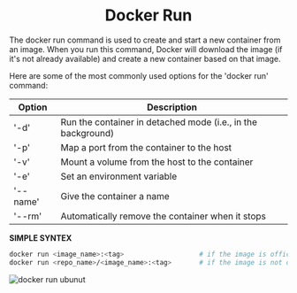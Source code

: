 <h1 align="center"> Docker Run </h1>

The docker run command is used to create and start a new container from an image. When you run this command, Docker will download the image (if it's not already available) and create a new container based on that image.

Here are some of the most commonly used options for the 'docker run' command:

| Option        | Description                                                  |
| ------------- | ------------------------------------------------------------ |
| '-d'	        | Run the container in detached mode (i.e., in the background) |
| '-p'	        | Map a port from the container to the host                    |
| '-v'	        | Mount a volume from the host to the container                |
| '-e'	        | Set an environment variable                                  |
| '--name'	    | Give the container a name                                    |
| '--rm'	    | Automatically remove the container when it stops             |

**SIMPLE SYNTEX**
```bash
docker run <image_name>:<tag>                   # if the image is offical
docker run <repo_name>/<image_name>:<tag>       # if the image is not official
```

![docker run ubunut](../../../../../../Desktop/Screenshot%202023-02-27%20at%2012.41.15%20PM.png)
<!-- 
> Note that if the image is hosted on a private registry, you may need to authenticate with the registry using the docker login command before you can pull or run the image.

**SYNTEX**
```bash
docker run [OPTIONS] IMAGE [COMMAND] [ARG...]
```

- OPTIONS are optional parameters that modify the container's behavior. Some common options include:
    <ul>
        <li> -d: Run the container in the background (detached mode). </li>
        <li> -it: Run the container in interactive mode with a pseudo-TTY attached. </li>
        <li> --name: Assign a name to the container. </li>
        <li> -p: Map a container port to a host port. </li>
        <li> --rm: Remove the container automatically when it exits. </li>
        <li> -v: Mount a host directory or file as a data volume inside the container. </li>
    </ul>
- IMAGE is the name and tag of the Docker image to use as the basis for the container.
- COMMAND (optional) is the command to run inside the container.
- ARG (optional) is any additional arguments to pass to the command.


**NOTES**
1. First, Docker will search for the requested image locally. If it is available, Docker will run the image and create a container from it.

```bash
$ docker run centos
> Unable to find image 'centos:latest' locally
```
2. If the requested image is not available locally, Docker will pull the image from the Docker registry and then run it.

```bash
$ docker run centos
> Unable to find image 'centos:latest' locally
> latest: Pulling from library/centos
``` -->
